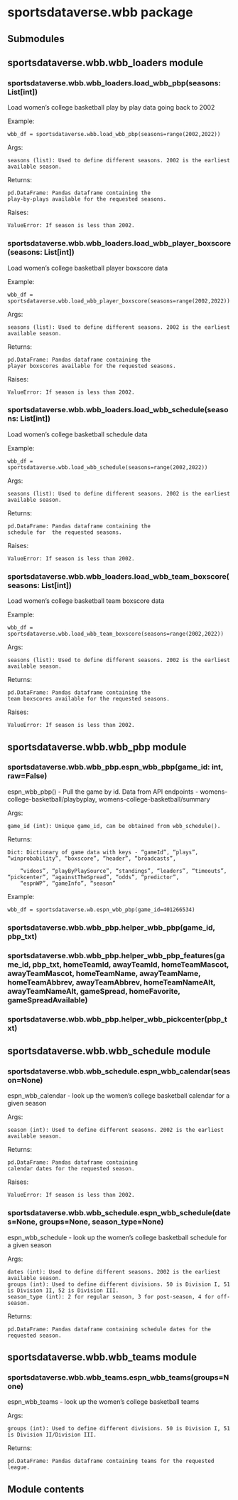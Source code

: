 # sportsdataverse.wbb package

## Submodules

## sportsdataverse.wbb.wbb_loaders module


### sportsdataverse.wbb.wbb_loaders.load_wbb_pbp(seasons: List[int])
Load women’s college basketball play by play data going back to 2002

Example:

    wbb_df = sportsdataverse.wbb.load_wbb_pbp(seasons=range(2002,2022))

Args:

    seasons (list): Used to define different seasons. 2002 is the earliest available season.

Returns:

    pd.DataFrame: Pandas dataframe containing the
    play-by-plays available for the requested seasons.

Raises:

    ValueError: If season is less than 2002.


### sportsdataverse.wbb.wbb_loaders.load_wbb_player_boxscore(seasons: List[int])
Load women’s college basketball player boxscore data

Example:

    wbb_df = sportsdataverse.wbb.load_wbb_player_boxscore(seasons=range(2002,2022))

Args:

    seasons (list): Used to define different seasons. 2002 is the earliest available season.

Returns:

    pd.DataFrame: Pandas dataframe containing the
    player boxscores available for the requested seasons.

Raises:

    ValueError: If season is less than 2002.


### sportsdataverse.wbb.wbb_loaders.load_wbb_schedule(seasons: List[int])
Load women’s college basketball schedule data

Example:

    wbb_df = sportsdataverse.wbb.load_wbb_schedule(seasons=range(2002,2022))

Args:

    seasons (list): Used to define different seasons. 2002 is the earliest available season.

Returns:

    pd.DataFrame: Pandas dataframe containing the
    schedule for  the requested seasons.

Raises:

    ValueError: If season is less than 2002.


### sportsdataverse.wbb.wbb_loaders.load_wbb_team_boxscore(seasons: List[int])
Load women’s college basketball team boxscore data

Example:

    wbb_df = sportsdataverse.wbb.load_wbb_team_boxscore(seasons=range(2002,2022))

Args:

    seasons (list): Used to define different seasons. 2002 is the earliest available season.

Returns:

    pd.DataFrame: Pandas dataframe containing the
    team boxscores available for the requested seasons.

Raises:

    ValueError: If season is less than 2002.

## sportsdataverse.wbb.wbb_pbp module


### sportsdataverse.wbb.wbb_pbp.espn_wbb_pbp(game_id: int, raw=False)
espn_wbb_pbp() - Pull the game by id. Data from API endpoints - womens-college-basketball/playbyplay, womens-college-basketball/summary

Args:

    game_id (int): Unique game_id, can be obtained from wbb_schedule().

Returns:

    Dict: Dictionary of game data with keys - “gameId”, “plays”, “winprobability”, “boxscore”, “header”, “broadcasts”,

        “videos”, “playByPlaySource”, “standings”, “leaders”, “timeouts”, “pickcenter”, “againstTheSpread”, “odds”, “predictor”,
        “espnWP”, “gameInfo”, “season”

Example:

    wbb_df = sportsdataverse.wb.espn_wbb_pbp(game_id=401266534)


### sportsdataverse.wbb.wbb_pbp.helper_wbb_pbp(game_id, pbp_txt)

### sportsdataverse.wbb.wbb_pbp.helper_wbb_pbp_features(game_id, pbp_txt, homeTeamId, awayTeamId, homeTeamMascot, awayTeamMascot, homeTeamName, awayTeamName, homeTeamAbbrev, awayTeamAbbrev, homeTeamNameAlt, awayTeamNameAlt, gameSpread, homeFavorite, gameSpreadAvailable)

### sportsdataverse.wbb.wbb_pbp.helper_wbb_pickcenter(pbp_txt)
## sportsdataverse.wbb.wbb_schedule module


### sportsdataverse.wbb.wbb_schedule.espn_wbb_calendar(season=None)
espn_wbb_calendar - look up the women’s college basketball calendar for a given season

Args:

    season (int): Used to define different seasons. 2002 is the earliest available season.

Returns:

    pd.DataFrame: Pandas dataframe containing
    calendar dates for the requested season.

Raises:

    ValueError: If season is less than 2002.


### sportsdataverse.wbb.wbb_schedule.espn_wbb_schedule(dates=None, groups=None, season_type=None)
espn_wbb_schedule - look up the women’s college basketball schedule for a given season

Args:

    dates (int): Used to define different seasons. 2002 is the earliest available season.
    groups (int): Used to define different divisions. 50 is Division I, 51 is Division II, 52 is Division III.
    season_type (int): 2 for regular season, 3 for post-season, 4 for off-season.

Returns:

    pd.DataFrame: Pandas dataframe containing schedule dates for the requested season.

## sportsdataverse.wbb.wbb_teams module


### sportsdataverse.wbb.wbb_teams.espn_wbb_teams(groups=None)
espn_wbb_teams - look up the women’s college basketball teams

Args:

    groups (int): Used to define different divisions. 50 is Division I, 51 is Division II/Division III.

Returns:

    pd.DataFrame: Pandas dataframe containing teams for the requested league.

## Module contents
